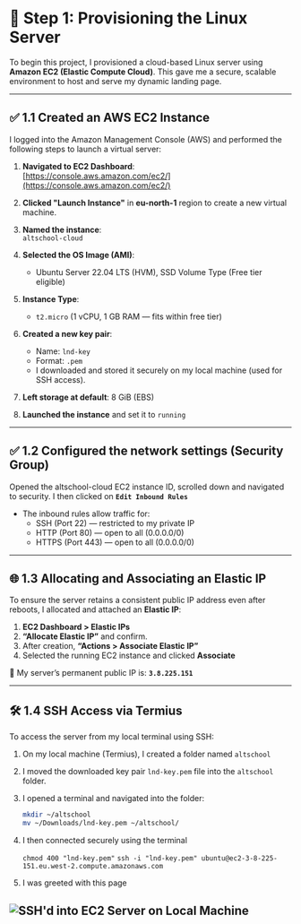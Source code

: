 # 🧱 Step 1: Provisioning the Linux Server

To begin this project, I provisioned a cloud-based Linux server using **Amazon EC2 (Elastic Compute Cloud)**. This gave me a secure, scalable environment to host and serve my dynamic landing page.

---

## ✅ 1.1 Created an AWS EC2 Instance

I logged into the Amazon Management Console (AWS) and performed the following steps to launch a virtual server:

1. **Navigated to EC2 Dashboard**:  
   [https://console.aws.amazon.com/ec2/](https://console.aws.amazon.com/ec2/)

2. **Clicked "Launch Instance"** in **eu-north-1** region to create a new virtual machine.

3. **Named the instance**:  
   `altschool-cloud`

4. **Selected the OS Image (AMI)**:  
   - Ubuntu Server 22.04 LTS (HVM), SSD Volume Type (Free tier eligible)

5. **Instance Type**:  
   - `t2.micro` (1 vCPU, 1 GB RAM — fits within free tier)

6. **Created a new key pair**:  
   - Name: `lnd-key`
   - Format: `.pem`
   - I downloaded and stored it securely on my local machine (used for SSH access).

7. **Left storage at default**: 8 GiB (EBS)

8. **Launched the instance** and set it to `running`

---

## ✅ 1.2 Configured the network settings (Security Group)

Opened the altschool-cloud EC2 instance ID, scrolled down and navigated to security. I then clicked on **`Edit Inbound Rules`**

- The inbound rules allow traffic for:
     - SSH (Port 22) — restricted to my private IP
     - HTTP (Port 80) — open to all (0.0.0.0/0)
     - HTTPS (Port 443) — open to all (0.0.0.0/0)

---

## 🌐 1.3 Allocating and Associating an Elastic IP

To ensure the server retains a consistent public IP address even after reboots, I allocated and attached an **Elastic IP**:

1. **EC2 Dashboard > Elastic IPs**
2. **“Allocate Elastic IP”** and confirm.
3. After creation, **“Actions > Associate Elastic IP”**
4. Selected the running EC2 instance and clicked **Associate**

📝 My server’s permanent public IP is:
**`3.8.225.151`**

---

## 🛠️ 1.4 SSH Access via Termius

To access the server from my local terminal using SSH:

1. On my local machine (Termius), I created a folder named `altschool`
2. I moved the downloaded key pair `lnd-key.pem` file into the `altschool` folder.
3. I opened a terminal and navigated into the folder:

   ```bash
   mkdir ~/altschool
   mv ~/Downloads/lnd-key.pem ~/altschool/

4. I then connected securely using the terminal

    `chmod 400 "lnd-key.pem"`
    `ssh -i "lnd-key.pem" ubuntu@ec2-3-8-225-151.eu.west-2.compute.amazonaws.com`

5. I was greeted with this page

![SSH'd into EC2 Server on Local Machine](assets/cloud1.jpg)
---

